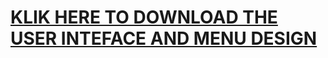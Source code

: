 # [KLIK HERE TO DOWNLOAD THE USER INTEFACE AND MENU DESIGN](https://drive.google.com/file/d/1d-24Ajy3c2kGNuNqhoUWZUM3k1B2a-M6/view?usp=share_link)

